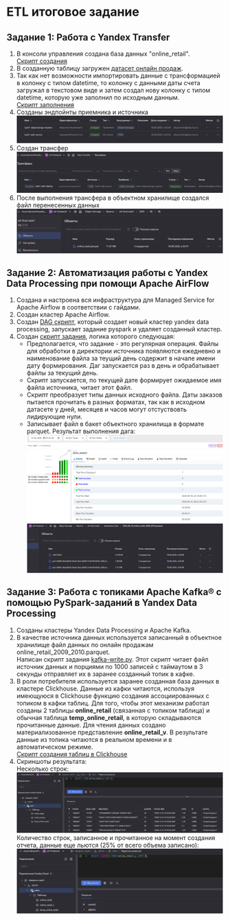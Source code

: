 # ETL итоговое задание
## Задание 1: Работа с Yandex Transfer
1. В консоли управления создана база данных "online_retail".  
[Скрипт создания](./scripts/task_1/create_table.sql)
2. В созданную таблицу загружен [датасет онлайн продаж](https://www.kaggle.com/datasets/mathchi/online-retail-ii-data-set-from-ml-repository).
3. Так как нет возможности импортировать данные с трансформацией в колонку с типом datetime, то колонку с данными даты счета загружал в текстовом виде и затем создал нову колонку с типом datetime, которую уже заполнил по исходным данным.  
[Скрипт заполнения](./scripts/task_1/convert_date.sql)  
1. Созданы эндпойнты приемника и источника  
![alt text](pictures/task1_endpoints.png)  
1. Создан трансфер  
![alt text](pictures/task1_created_transfer.png)
1. После выполнения трансфера в объектном хранилище создался файл перенесенных данных  
![alt text](pictures/task1_end_job.png)
## Задание 2: Автоматизация работы с Yandex Data Processing при помощи Apache AirFlow
1. Создана и настроена вся инфраструктура для Managed Service for Apache Airflow в соответствии с гайдами.
2. Создан кластер Apache Airflow.
3. Создан [DAG скрипт](./scripts/task_2/daily_convert_onlne_sales-DAG.py), который создает новый кластер yandex data processing, запускает задание pyspark и удаляет созданный кластер.
4. Создан [скрипт задания](./scripts/task_2/convert.py), логика которого следующая:  
   - Предполагается, что задание - это регулярная операция. Файлы для обработки в директории источника появляются ежедневно и наименование файла за теущий день содержит в начале имени дату формирования. Даг запускается раз в день и обрабатывает файлы за текущий день.
   - Скрипт запускается, по текущей дате формирует ожидаемое имя файла источника, читает этот файл.
   - Скрипт преобразует типы данных исходного файла. Даты заказов пытается прочитать в разных форматах, так как в исходном датасете у дней, месяцев и часов могут отстуствовть лидирующие нули.
   - Записывает файл в бакет объектного хранилища в формате parquet.
Результат выполнения дага:
![alt text](pictures/task_2_dag_executed.png)
![alt text](pictures/task_2_output_files.png)
## Задание 3: Работа с топиками Apache Kafka® с помощью PySpark-заданий в Yandex Data Processing
1. Созданы кластеры Yandex Data Processing и Apache Kafka.
2. В качестве источника данных используется записанный в объектное хранилище файл данных по онлайн продажам online_retail_2009_2010.parquet.  
Написан скрипт задания [kafka-write.py](./scripts/task_3/kafka-write.py). Этот скрипт читает файл источник данных и порциями по 1000 записей с таймаутом в 3 секунды отправляет их в заранее созданный топик в кафке.  
3. В роли потребителя используется заранее созданная база данных в кластере Clickhouse. Данные из кафки читаются, используя имеющуюся в Сlickhouse функцию создания ассоциированных с топиком в кафки таблиц. Для того, чтобы этот механизм работал созданы 2 таблицы **online_retail** (связанная с топиком таблица) и обычная таблица **temp_online_retail**, в которую складываются прочитанные данные. Для чтения данных создано материализованное представление **online_retail_v**. В результате данные из топика читаются в реальном времени и в автоматическом режиме.  
[Скрипт создания таблиц в Clickhouse](scripts/task_3/clickhouse_create_table.sql)
4. Скриншоты результата:  
Несколько строк:  
![alt text](pictures/task_3_clickhouse_data.png)
Количество строк, записанное и прочитанное на момент создания отчета, данные еще льются (25% от всего объема записано):  
![alt text](pictures/task_3_clickhouse_rowcount.png)